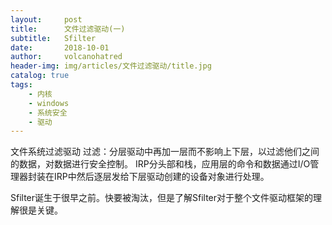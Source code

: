 ```yaml
---
layout:     post
title:      文件过滤驱动(一)
subtitle:   Sfilter
date:       2018-10-01
author:     volcanohatred
header-img: img/articles/文件过滤驱动/title.jpg
catalog: true
tags:
    - 内核
    - windows
    - 系统安全
    - 驱动
---
```

文件系统过滤驱动
过滤：分层驱动中再加一层而不影响上下层，以过滤他们之间的数据，对数据进行安全控制。
IRP分头部和栈，应用层的命令和数据通过I/O管理器封装在IRP中然后逐层发给下层驱动创建的设备对象进行处理。

Sfilter诞生于很早之前。快要被淘汰，但是了解Sfilter对于整个文件驱动框架的理解很是关键。